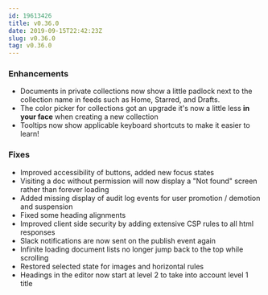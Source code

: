 ```yaml
---
id: 19613426
title: v0.36.0
date: 2019-09-15T22:42:23Z
slug: v0.36.0
tag: v0.36.0
---
```

    
### Enhancements

- Documents in private collections now show a little padlock next to the collection name in feeds such as Home, Starred, and Drafts.
- The color picker for collections got an upgrade it's now a little less **in your face** when creating a new collection
- Tooltips now show applicable keyboard shortcuts to make it easier to learn!


### Fixes

- Improved accessibility of buttons, added new focus states
- Visiting a doc without permission will now display a "Not found" screen rather than forever loading
- Added missing display of audit log events for user promotion / demotion and suspension
- Fixed some heading alignments
- Improved client side security by adding extensive CSP rules to all html responses
- Slack notifications are now sent on the publish event again
- Infinite loading document lists no longer jump back to the top while scrolling
- Restored selected state for images and horizontal rules
- Headings in the editor now start at level 2 to take into account level 1 title

      